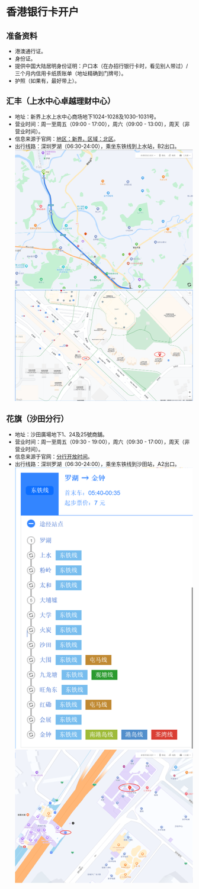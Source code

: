 # 香港银行卡开户

## 准备资料
- 港澳通行证。
- 身份证。
- 提供中国大陆居明身份证明：户口本（在办招行银行卡时，看见别人带过）/ 三个月内信用卡纸质账单（地址精确到门牌号）。
- 护照（如果有，最好带上）。

## 汇丰（上水中心卓越理财中心）
- 地址：新界上水上水中心商场地下1024-1028及1030-1031号。
- 营业时间：周一至周五（09:00 - 17:00），周六（09:00 - 13:00），周天（非营业时间）。
- 信息来源于官网：[地区：新界，区域：北区](https://www.hsbc.com.hk/zh-cn/branch-finder/)。
- 出行线路：深圳罗湖（06:30-24:00），乘坐东铁线到上水站，B2出口。
  ![东铁线：罗湖到上水.png](./images/东铁线：罗湖到上水.png)
  ![汇丰（上水中心卓越理财中心）.png](./images/汇丰（上水中心卓越理财中心）.png)

## 花旗（沙田分行）
- 地址：沙田廣場地下1、24及25號商舖。
- 营业时间：周一至周五（09:30 - 19:00），周六（09:30 - 17:00），周天（非营业时间）。
- 信息来源于官网：[分行开放时间](https://www.citibank.com.hk/chinese/personal-banking/branch-locations/opening-hour/)。
- 出行线路：深圳罗湖（06:30-24:00），乘坐东铁线到沙田站，A2出口。  
  ![东铁线：罗湖至沙田.png](./images/东铁线：罗湖至沙田.png)
  ![花旗（沙田分行）.png](./images/花旗（沙田分行）.png)